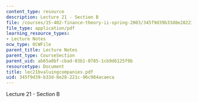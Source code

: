 ```yaml
---
content_type: resource
description: Lecture 21 - Section B
file: /courses/15-402-finance-theory-ii-spring-2003/345f9d39b33d8e28221c96c984acaeca_lec21bvaluingcompanies.pdf
file_type: application/pdf
learning_resource_types:
- Lecture Notes
ocw_type: OCWFile
parent_title: Lecture Notes
parent_type: CourseSection
parent_uid: ab65a0bf-cbad-03b1-0785-1cb9d6125f9b
resourcetype: Document
title: lec21bvaluingcompanies.pdf
uid: 345f9d39-b33d-8e28-221c-96c984acaeca
---
```

Lecture 21 - Section B

